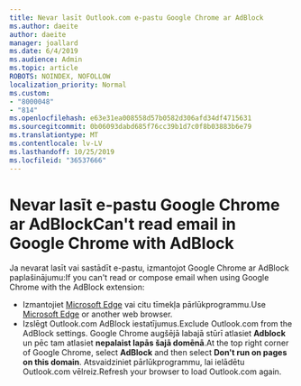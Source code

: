 ```yaml
---
title: Nevar lasīt Outlook.com e-pastu Google Chrome ar AdBlock
ms.author: daeite
author: daeite
manager: joallard
ms.date: 6/4/2019
ms.audience: Admin
ms.topic: article
ROBOTS: NOINDEX, NOFOLLOW
localization_priority: Normal
ms.custom:
- "8000048"
- "814"
ms.openlocfilehash: e63e31ea008558d57b0582d306afd34df4715631
ms.sourcegitcommit: 0b06093dabd685f76cc39b1d7c0f8b03883b6e79
ms.translationtype: MT
ms.contentlocale: lv-LV
ms.lasthandoff: 10/25/2019
ms.locfileid: "36537666"
---
```

# <a name="cant-read-email-in-google-chrome-with-adblock"></a><span data-ttu-id="a669b-102">Nevar lasīt e-pastu Google Chrome ar AdBlock</span><span class="sxs-lookup"><span data-stu-id="a669b-102">Can't read email in Google Chrome with AdBlock</span></span>

<span data-ttu-id="a669b-103">Ja nevarat lasīt vai sastādīt e-pastu, izmantojot Google Chrome ar AdBlock paplašinājumu:</span><span class="sxs-lookup"><span data-stu-id="a669b-103">If you can't read or compose email when using Google Chrome with the AdBlock extension:</span></span>

- <span data-ttu-id="a669b-104">Izmantojiet [Microsoft Edge](https://go.microsoft.com/fwlink/p/?linkid=2001503&amp;clcid=0x409) vai citu tīmekļa pārlūkprogrammu.</span><span class="sxs-lookup"><span data-stu-id="a669b-104">Use [Microsoft Edge](https://go.microsoft.com/fwlink/p/?linkid=2001503&amp;clcid=0x409) or another web browser.</span></span>
- <span data-ttu-id="a669b-105">Izslēgt Outlook.com AdBlock iestatījumus.</span><span class="sxs-lookup"><span data-stu-id="a669b-105">Exclude Outlook.com from the AdBlock settings.</span></span> <span data-ttu-id="a669b-106">Google Chrome augšējā labajā stūrī atlasiet **Adblock** un pēc tam atlasiet **nepalaist lapās šajā domēnā**.</span><span class="sxs-lookup"><span data-stu-id="a669b-106">At the top right corner of Google Chrome, select **AdBlock** and then select **Don't run on pages on this domain**.</span></span> <span data-ttu-id="a669b-107">Atsvaidziniet pārlūkprogrammu, lai ielādētu Outlook.com vēlreiz.</span><span class="sxs-lookup"><span data-stu-id="a669b-107">Refresh your browser to load Outlook.com again.</span></span>